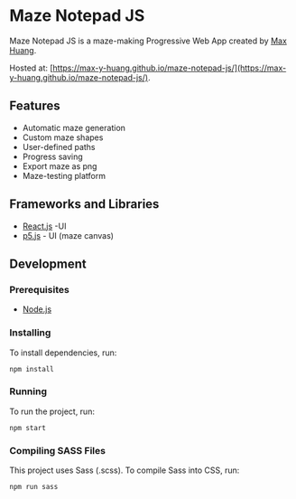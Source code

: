 # Maze Notepad JS

Maze Notepad JS is a maze-making Progressive Web App created by [Max Huang](https://github.com/max-y-huang/).

Hosted at: [https://max-y-huang.github.io/maze-notepad-js/](https://max-y-huang.github.io/maze-notepad-js/).

## Features

* Automatic maze generation
* Custom maze shapes
* User-defined paths
* Progress saving
* Export maze as png
* Maze-testing platform

## Frameworks and Libraries

* [React.js](https://reactjs.org/) -UI
* [p5.js](https://p5js.org/) - UI (maze canvas)

## Development

### Prerequisites

* [Node.js](https://nodejs.org/)

### Installing

To install dependencies, run:
```
npm install
```

### Running

To run the project, run:
```
npm start
```

### Compiling SASS Files

This project uses Sass (.scss). To compile Sass into CSS, run:
```
npm run sass
```
